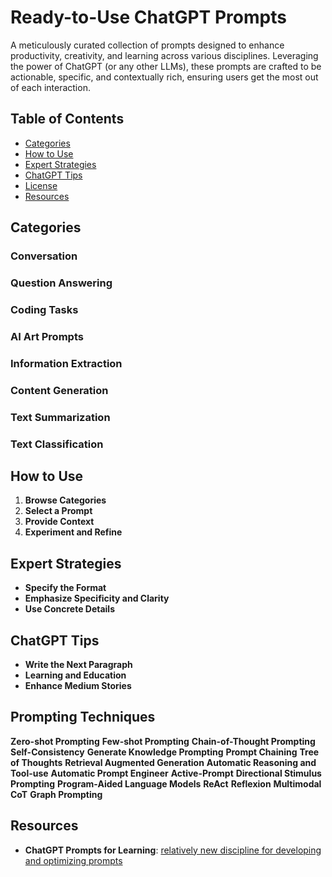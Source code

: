 # Ready-to-Use ChatGPT Prompts

A meticulously curated collection of prompts designed to enhance productivity, creativity, and learning across various disciplines. Leveraging the power of ChatGPT (or any other LLMs), these prompts are crafted to be actionable, specific, and contextually rich, ensuring users get the most out of each interaction.

## Table of Contents
- [Categories](#categories)
- [How to Use](#how-to-use)
- [Expert Strategies](#expert-strategies)
- [ChatGPT Tips](#chatgpt-tips)
- [License](#prompting-techniques)
- [Resources](#resources)
  
## Categories
### **Conversation**
### **Question Answering**
### **Coding Tasks**
### **AI Art Prompts**
### **Information Extraction**
### **Content Generation**
### **Text Summarization**
### **Text Classification**

## How to Use
1. **Browse Categories**
2. **Select a Prompt**
3. **Provide Context**
4. **Experiment and Refine**

## Expert Strategies
- **Specify the Format**
- **Emphasize Specificity and Clarity**
- **Use Concrete Details**
## ChatGPT Tips
- **Write the Next Paragraph**
- **Learning and Education**
- **Enhance Medium Stories**

## Prompting Techniques
**Zero-shot Prompting**
**Few-shot Prompting**
**Chain-of-Thought Prompting**
**Self-Consistency**
**Generate Knowledge Prompting**
**Prompt Chaining**
**Tree of Thoughts**
**Retrieval Augmented Generation**
**Automatic Reasoning and Tool-use**
**Automatic Prompt Engineer**
**Active-Prompt**
**Directional Stimulus Prompting**
**Program-Aided Language Models**
**ReAct**
**Reflexion**
**Multimodal CoT**
**Graph Prompting**

## Resources
- **ChatGPT Prompts for Learning**: [relatively new discipline for developing and optimizing prompts](https://www.promptingguide.ai/)
